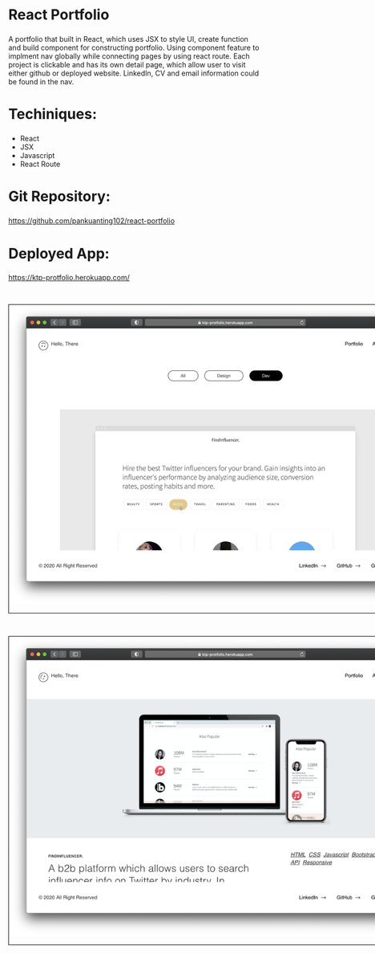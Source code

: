 # React Portfolio
###
A portfolio that built in React, which uses JSX to style UI, create function and build component for constructing portfolio. Using component feature to implment nav globally while connecting pages by using react route. Each project is clickable and has its own detail page, which allow user to visit either github or deployed website. LinkedIn, CV and email information could be found in the nav.


# Techiniques:
###
<ul>
<li>React</li>
<li>JSX</li>
<li>Javascript</li>
<li>React Route</li>
</ul>

# Git Repository:
###
https://github.com/pankuanting102/react-portfolio
<br>

# Deployed App:
###
https://ktp-protfolio.herokuapp.com/

<br><div style="width: 90vw; margin: auto; border: 1px black solid">
<img src="https://github.com/pankuanting102/react-portfolio/blob/master/src/components/Assets/Screen%20Shot%202021-01-02%20at%205.20.23%20PM.png?raw=true">
</div>

<br><div style="width: 90vw; margin: auto; border: 1px black solid">
<img src="https://github.com/pankuanting102/react-portfolio/blob/master/src/components/Assets/Screen%20Shot%202021-01-02%20at%205.20.44%20PM.png?raw=true">
</div>
